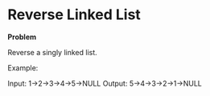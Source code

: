 # Reverse Linked List

**Problem**

Reverse a singly linked list.

Example:

Input: 1->2->3->4->5->NULL
Output: 5->4->3->2->1->NULL



